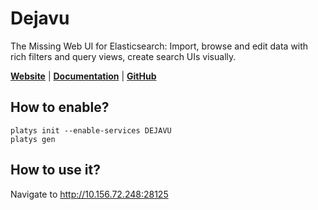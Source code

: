 # Dejavu

The Missing Web UI for Elasticsearch: Import, browse and edit data with rich filters and query views, create search UIs visually.

**[Website](https://opensource.appbase.io/dejavu/)** | **[Documentation](https://opensource.appbase.io/dejavu/)** | **[GitHub](https://github.com/appbaseio/dejavu)**

## How to enable?

```
platys init --enable-services DEJAVU
platys gen
```

## How to use it?

Navigate to <http://10.156.72.248:28125>